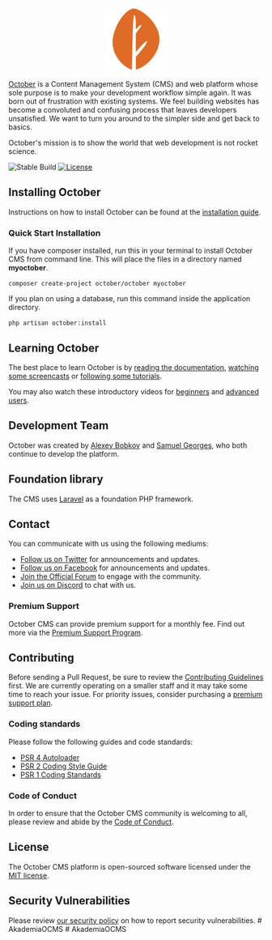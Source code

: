 <p align="center">
    <img src="https://github.com/octobercms/october/blob/develop/themes/demo/assets/images/october.png?raw=true" alt="October" width="25%" height="25%" />
</p>

[October](https://octobercms.com) is a Content Management System (CMS) and web platform whose sole purpose is to make your development workflow simple again. It was born out of frustration with existing systems. We feel building websites has become a convoluted and confusing process that leaves developers unsatisfied. We want to turn you around to the simpler side and get back to basics.

October's mission is to show the world that web development is not rocket science.

![Stable Build](https://github.com/octobercms/october/workflows/Tests/badge.svg?branch=1.1)
[![License](https://poser.pugx.org/october/october/license.svg)](https://packagist.org/packages/october/october)

## Installing October

Instructions on how to install October can be found at the [installation guide](https://octobercms.com/docs/setup/installation).

### Quick Start Installation

If you have composer installed, run this in your terminal to install October CMS from command line. This will place the files in a directory named **myoctober**.

    composer create-project october/october myoctober

If you plan on using a database, run this command inside the application directory.

    php artisan october:install

## Learning October

The best place to learn October is by [reading the documentation](https://octobercms.com/docs), [watching some screencasts](https://octobercms.com/support/topic/screencast) or [following some tutorials](https://octobercms.com/support/articles/tutorials).

You may also watch these introductory videos for [beginners](https://vimeo.com/79963873) and [advanced users](https://vimeo.com/172202661).

## Development Team

October was created by [Alexey Bobkov](https://www.linkedin.com/in/alexey-bobkov-232ba02b/) and [Samuel Georges](https://www.linkedin.com/in/samuel-georges-0a964131/), who both continue to develop the platform.

## Foundation library

The CMS uses [Laravel](https://laravel.com) as a foundation PHP framework.

## Contact

You can communicate with us using the following mediums:

* [Follow us on Twitter](https://twitter.com/octobercms) for announcements and updates.
* [Follow us on Facebook](https://facebook.com/octobercms) for announcements and updates.
* [Join the Official Forum](https://octobercms.com/forum) to engage with the community.
* [Join us on Discord](https://octobercms.com/chat) to chat with us.

### Premium Support

October CMS can provide premium support for a monthly fee. Find out more via the [Premium Support Program](https://octobercms.com/premium-support).

## Contributing

Before sending a Pull Request, be sure to review the [Contributing Guidelines](.github/CONTRIBUTING.md) first. We are currently operating on a smaller staff and it may take some time to reach your issue. For priority issues, consider purchasing a [premium support plan](https://octobercms.com/premium-support).

### Coding standards

Please follow the following guides and code standards:

* [PSR 4 Autoloader](https://github.com/php-fig/fig-standards/blob/master/accepted/PSR-4-autoloader.md)
* [PSR 2 Coding Style Guide](https://github.com/php-fig/fig-standards/blob/master/accepted/PSR-2-coding-style-guide.md)
* [PSR 1 Coding Standards](https://github.com/php-fig/fig-standards/blob/master/accepted/PSR-1-basic-coding-standard.md)

### Code of Conduct

In order to ensure that the October CMS community is welcoming to all, please review and abide by the [Code of Conduct](CODE_OF_CONDUCT.md).

## License

The October CMS platform is open-sourced software licensed under the [MIT license](https://opensource.org/licenses/MIT).

## Security Vulnerabilities

Please review [our security policy](https://github.com/octobercms/october/security/policy) on how to report security vulnerabilities.
#   A k a d e m i a O C M S 
 
 #   A k a d e m i a O C M S 
 
 